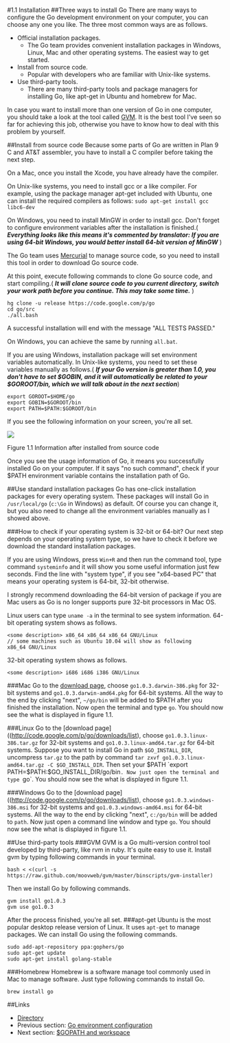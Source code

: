 #1.1 Installation
##Three ways to install Go
There are many ways to configure the Go development environment on your computer, you can choose any one you like. The three most common ways are as follows.


-  Official installation packages.
	- The Go team provides convenient installation packages in Windows, Linux, Mac and other operating systems. The easiest way to get started.
- Install from source code.
    -  Popular with developers who are familiar with Unix-like systems.
- Use third-party tools.
	- There are many third-party tools and package managers for installing Go, like apt-get in Ubuntu and homebrew for Mac.
	
In case you want to install more than one version of Go in one computer, you should take a look at the tool called [GVM](https://github.com/moovweb/gvm). It is the best tool I've seen so far for achieving this job, otherwise you have to know how to deal with this problem by yourself.

##Install from source code
Because some parts of Go are written in Plan 9 C and AT&T assembler, you have to install a C compiler before taking the next step.

On a Mac, once you install the Xcode, you have already have the compiler.

On Unix-like systems, you need to install gcc or a like compiler. For example, using the package manager apt-get included with Ubuntu, one can install the required compilers as follows:
 `sudo apt-get install gcc libc6-dev`

On Windows, you need to install MinGW in order to install gcc. Don't forget to configure environment variables after the installation is finished.( ***Everything looks like this means it's commented by translator: If you are using 64-bit Windows, you would better install 64-bit version of MinGW*** )

The Go team uses [Mercurial](http://mercurial.selenic.com/downloads/) to manage source code, so you need to install this tool in order to download Go source code.

At this point, execute following commands to clone Go source code, and start compiling.( ***It will clone source code to you current directory, switch your work path before you continue. This may take some time.*** )

	hg clone -u release https://code.google.com/p/go
	cd go/src
	./all.bash 
	
A successful installation will end with the message "ALL TESTS PASSED."

On Windows, you can achieve the same by running `all.bat`.

If you are using Windows, installation package will set environment variables automatically. In Unix-like systems, you need to set these variables manually as follows.( ***If your Go version is greater than 1.0, you don't have to set $GOBIN, and it will automatically be related to your $GOROOT/bin, which we will talk about in the next section***)

    export GOROOT=$HOME/go
    export GOBIN=$GOROOT/bin
    export PATH=$PATH:$GOROOT/bin

If you see the following information on your screen, you're all set.

![](images/1.1.mac.png?raw=true)

Figure 1.1 Information after installed from source code

Once you see the usage information of Go, it means you successfully installed Go on your computer. If it says "no such command", check if your $PATH environment variable contains the installation path of Go.

##Use standard installation packages
Go has one-click installation packages for every operating system. These packages will install Go in `/usr/local/go` (`c:\Go` in Windows) as default. Of course you can change it, but you also need to change all the environment variables manually as I showed above.

###How to check if your operating system is 32-bit or 64-bit?
Our next step depends on your operating system type, so we have to check it before we download the standard installation packages.

If you are using Windows, press `Win+R` and then run the command tool, type command `systeminfo` and it will show you some useful information just few seconds. Find the line with "system type", if you see "x64-based PC" that means your operating system is 64-bit, 32-bit otherwise.

I strongly recommend downloading the 64-bit version of package if you are Mac users as Go is no longer supports pure 32-bit processors in Mac OS.

Linux users can type `uname -a` in the terminal to see system information.
64-bit operating system shows as follows.

    <some description> x86_64 x86_64 x86_64 GNU/Linux
    // some machines such as Ubuntu 10.04 will show as following
    x86_64 GNU/Linux

32-bit operating system shows as follows.

    <some description> i686 i686 i386 GNU/Linux

###Mac
Go to the [download page](http://code.google.com/p/go/downloads/list), choose `go1.0.3.darwin-386.pkg` for 32-bit systems and `go1.0.3.darwin-amd64.pkg` for 64-bit systems. All the way to the end by clicking "next", `~/go/bin` will be added to $PATH after you finished the installation. Now open the terminal and type `go`. You should now see the what is displayed in figure 1.1.

###Linux
Go to the [download page]((http://code.google.com/p/go/downloads/list), choose `go1.0.3.linux-386.tar.gz` for 32-bit systems and `go1.0.3.linux-amd64.tar.gz` for 64-bit systems. Suppose you want to install Go in path `$GO_INSTALL_DIR`, uncompress `tar.gz` to the path by command `tar zxvf go1.0.3.linux-amd64.tar.gz -C $GO_INSTALL_DIR`. Then set your $PATH `export PATH=$PATH:$GO_INSTALL_DIR/go/bin`. Now just open the terminal and type `go`. You should now see the what is displayed in figure 1.1.

###Windows
Go to the [download page]((http://code.google.com/p/go/downloads/list), choose `go1.0.3.windows-386.msi` for 32-bit systems and `go1.0.3.windows-amd64.msi` for 64-bit systems. All the way to the end by clicking "next", `c:/go/bin` will be added to `path`. Now just open a command line window and type `go`. You should now see the what is displayed in figure 1.1.

##Use third-party tools
###GVM
GVM is a Go multi-version control tool developed by third-party, like rvm in ruby. It's quite easy to use it. Install gvm by typing following commands in your terminal.

    bash < <(curl -s https://raw.github.com/moovweb/gvm/master/binscripts/gvm-installer)

Then we install Go by following commands.

    gvm install go1.0.3
    gvm use go1.0.3

After the process finished, you're all set.
###apt-get
Ubuntu is the most popular desktop release version of Linux. It uses `apt-get` to manage packages. We can install Go using the following commands.

    sudo add-apt-repository ppa:gophers/go
    sudo apt-get update
    sudo apt-get install golang-stable

###Homebrew
Homebrew is a software manage tool commonly used in Mac to manage software. Just type following commands to install Go.

    brew install go

##Links
- [Directory](preface.md)
- Previous section: [Go environment configuration](01.0.md)
- Next section: [$GOPATH and workspace](01.2.md)
